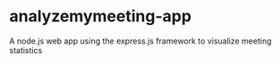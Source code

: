 # analyzemymeeting-app
A node.js web app using the express.js framework to visualize meeting statistics

